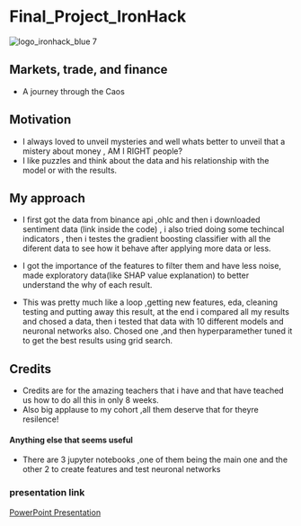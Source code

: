 # Final_Project_IronHack
<!-- @format -->

![logo_ironhack_blue 7](https://user-images.githubusercontent.com/23629340/40541063-a07a0a8a-601a-11e8-91b5-2f13e4e6b441.png)

## Markets, trade, and finance

* A journey through the Caos

## Motivation

+ I always loved to unveil mysteries and well whats better to unveil that a mistery about money , AM I RIGHT people?
+ I like puzzles and think about the data and his relationship with the model or with the results.

## My approach
+ I first got the data from binance api ,ohlc and then i downloaded sentiment data (link inside the code) , i also tried doing some techincal indicators , then i testes the gradient boosting classifier with all the diferent data to see how it behave after applying more data or less.

+ I got the importance of the features to filter them and have less noise, made exploratory data(like SHAP value explanation) to better understand the why of each result.

+ This was pretty much like a loop ,getting new features, eda, cleaning testing and putting away this result, at the end i compared all my results and chosed a data, then i tested that data with 10 different models and neuronal networks also.
Chosed one ,and then hyperparamether tuned it to get the best results using grid search.


## Credits

+ Credits are for the amazing teachers that i have and that have teached us how to do all this in only 8 weeks.
+ Also big applause to my cohort ,all them deserve that for theyre resilence!

#### Anything else that seems useful

+ There are 3 jupyter notebooks ,one of them being the main one and the other 2 to create features and test neuronal networks


### presentation link

[PowerPoint Presentation](https://www.canva.com/design/DAF24Q12U08/ZgGqhZbqBY3RSg_1Ei0Ewg/edit?utm_content=DAF24Q12U08&utm_campaign=designshare&utm_medium=link2&utm_source=sharebutton)

